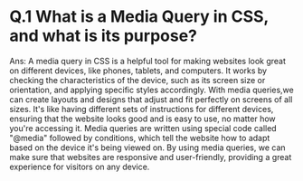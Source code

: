 # Q.1 What is a Media Query in CSS, and what is its purpose?

Ans: A media query in CSS is a helpful tool for making websites look great on different devices, like phones, tablets, and computers. It works by checking the characteristics of the device, such as its screen size or orientation, and applying specific styles accordingly. With media queries,we can create layouts and designs that adjust and fit perfectly on screens of all sizes. It's like having different sets of instructions for different devices, ensuring that the website looks good and is easy to use, no matter how you're accessing it. Media queries are written using special code called "@media" followed by conditions, which tell the website how to adapt based on the device it's being viewed on. By using media queries, we can make sure that websites are responsive and user-friendly, providing a great experience for visitors on any device.
